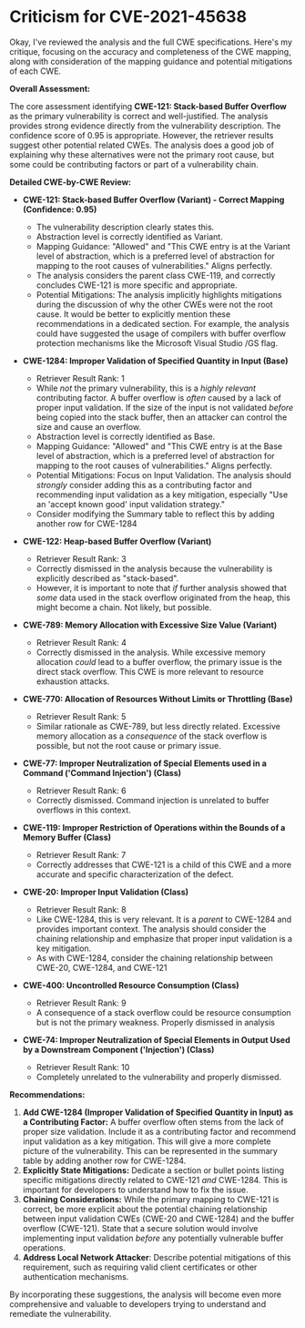 # Criticism for CVE-2021-45638

Okay, I've reviewed the analysis and the full CWE specifications. Here's my critique, focusing on the accuracy and completeness of the CWE mapping, along with consideration of the mapping guidance and potential mitigations of each CWE.

**Overall Assessment:**

The core assessment identifying **CWE-121: Stack-based Buffer Overflow** as the primary vulnerability is correct and well-justified. The analysis provides strong evidence directly from the vulnerability description. The confidence score of 0.95 is appropriate. However, the retriever results suggest other potential related CWEs. The analysis does a good job of explaining why these alternatives were not the primary root cause, but some could be contributing factors or part of a vulnerability chain.

**Detailed CWE-by-CWE Review:**

*   **CWE-121: Stack-based Buffer Overflow (Variant) - Correct Mapping (Confidence: 0.95)**
    *   The vulnerability description clearly states this.
    *   Abstraction level is correctly identified as Variant.
    *   Mapping Guidance: "Allowed" and "This CWE entry is at the Variant level of abstraction, which is a preferred level of abstraction for mapping to the root causes of vulnerabilities." Aligns perfectly.
    *   The analysis considers the parent class CWE-119, and correctly concludes CWE-121 is more specific and appropriate.
    *   Potential Mitigations: The analysis implicitly highlights mitigations during the discussion of why the other CWEs were not the root cause. It would be better to explicitly mention these recommendations in a dedicated section. For example, the analysis could have suggested the usage of compilers with buffer overflow protection mechanisms like the Microsoft Visual Studio /GS flag.

*   **CWE-1284: Improper Validation of Specified Quantity in Input (Base)**

    *   Retriever Result Rank: 1
    *   While *not* the primary vulnerability, this is a *highly relevant* contributing factor. A buffer overflow is *often* caused by a lack of proper input validation.  If the size of the input is not validated *before* being copied into the stack buffer, then an attacker can control the size and cause an overflow.
    *   Abstraction level is correctly identified as Base.
    *   Mapping Guidance: "Allowed" and "This CWE entry is at the Base level of abstraction, which is a preferred level of abstraction for mapping to the root causes of vulnerabilities." Aligns perfectly.
    *   Potential Mitigations: Focus on Input Validation. The analysis should *strongly* consider adding this as a contributing factor and recommending input validation as a key mitigation, especially "Use an 'accept known good' input validation strategy."
    *   Consider modifying the Summary table to reflect this by adding another row for CWE-1284

*   **CWE-122: Heap-based Buffer Overflow (Variant)**

    *   Retriever Result Rank: 3
    *   Correctly dismissed in the analysis because the vulnerability is explicitly described as "stack-based".
    *   However, it is important to note that *if* further analysis showed that *some* data used in the stack overflow originated from the heap, this might become a chain. Not likely, but possible.

*   **CWE-789: Memory Allocation with Excessive Size Value (Variant)**

    *   Retriever Result Rank: 4
    *   Correctly dismissed in the analysis. While excessive memory allocation *could* lead to a buffer overflow, the primary issue is the direct stack overflow.  This CWE is more relevant to resource exhaustion attacks.

*   **CWE-770: Allocation of Resources Without Limits or Throttling (Base)**

    *   Retriever Result Rank: 5
    *   Similar rationale as CWE-789, but less directly related. Excessive memory allocation as a *consequence* of the stack overflow is possible, but not the root cause or primary issue.

*   **CWE-77: Improper Neutralization of Special Elements used in a Command ('Command Injection') (Class)**

    *   Retriever Result Rank: 6
    *   Correctly dismissed. Command injection is unrelated to buffer overflows in this context.

*   **CWE-119: Improper Restriction of Operations within the Bounds of a Memory Buffer (Class)**

    *   Retriever Result Rank: 7
    *   Correctly addresses that CWE-121 is a child of this CWE and a more accurate and specific characterization of the defect.

*   **CWE-20: Improper Input Validation (Class)**

    *   Retriever Result Rank: 8
    *   Like CWE-1284, this is very relevant. It is a *parent* to CWE-1284 and provides important context. The analysis should consider the chaining relationship and emphasize that proper input validation is a key mitigation.
    *   As with CWE-1284, consider the chaining relationship between CWE-20, CWE-1284, and CWE-121

*   **CWE-400: Uncontrolled Resource Consumption (Class)**

    *   Retriever Result Rank: 9
    *   A consequence of a stack overflow could be resource consumption but is not the primary weakness. Properly dismissed in analysis

*  **CWE-74: Improper Neutralization of Special Elements in Output Used by a Downstream Component ('Injection') (Class)**
    *   Retriever Result Rank: 10
    *   Completely unrelated to the vulnerability and properly dismissed.

**Recommendations:**

1.  **Add CWE-1284 (Improper Validation of Specified Quantity in Input) as a Contributing Factor:** A buffer overflow often stems from the lack of proper size validation.  Include it as a contributing factor and recommend input validation as a key mitigation. This will give a more complete picture of the vulnerability. This can be represented in the summary table by adding another row for CWE-1284.
2.  **Explicitly State Mitigations:** Dedicate a section or bullet points listing specific mitigations directly related to CWE-121 *and* CWE-1284. This is important for developers to understand how to fix the issue.
3.  **Chaining Considerations:** While the primary mapping to CWE-121 is correct, be more explicit about the potential chaining relationship between input validation CWEs (CWE-20 and CWE-1284) and the buffer overflow (CWE-121). State that a secure solution would involve implementing input validation *before* any potentially vulnerable buffer operations.
4. **Address Local Network Attacker**: Describe potential mitigations of this requirement, such as requiring valid client certificates or other authentication mechanisms.

By incorporating these suggestions, the analysis will become even more comprehensive and valuable to developers trying to understand and remediate the vulnerability.
